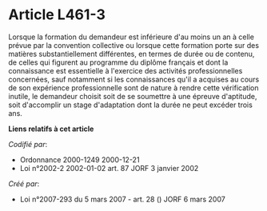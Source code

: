# Article L461-3

Lorsque la formation du demandeur est inférieure d'au moins un an à celle prévue par la convention collective ou lorsque
cette formation porte sur des matières substantiellement différentes, en termes de durée ou de contenu, de celles qui
figurent au programme du diplôme français et dont la connaissance est essentielle à l'exercice des activités professionnelles
concernées, sauf notamment si les connaissances qu'il a acquises au cours de son expérience professionnelle sont de nature à
rendre cette vérification inutile, le demandeur choisit soit de se soumettre à une épreuve d'aptitude, soit d'accomplir un
stage d'adaptation dont la durée ne peut excéder trois ans.

**Liens relatifs à cet article**

_Codifié par_:

  - Ordonnance 2000-1249 2000-12-21
  - Loi n°2002-2 2002-01-02 art. 87 JORF 3 janvier 2002

_Créé par_:

  - Loi n°2007-293 du 5 mars 2007 - art. 28 () JORF 6 mars 2007
